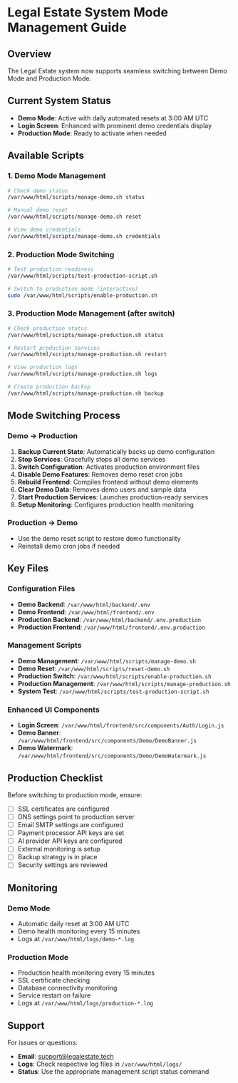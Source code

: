 # Legal Estate System Mode Management Guide

## Overview
The Legal Estate system now supports seamless switching between Demo Mode and Production Mode.

## Current System Status
- **Demo Mode**: Active with daily automated resets at 3:00 AM UTC
- **Login Screen**: Enhanced with prominent demo credentials display
- **Production Mode**: Ready to activate when needed

## Available Scripts

### 1. Demo Mode Management
```bash
# Check demo status
/var/www/html/scripts/manage-demo.sh status

# Manual demo reset
/var/www/html/scripts/manage-demo.sh reset

# View demo credentials
/var/www/html/scripts/manage-demo.sh credentials
```

### 2. Production Mode Switching
```bash
# Test production readiness
/var/www/html/scripts/test-production-script.sh

# Switch to production mode (interactive)
sudo /var/www/html/scripts/enable-production.sh
```

### 3. Production Mode Management (after switch)
```bash
# Check production status
/var/www/html/scripts/manage-production.sh status

# Restart production services
/var/www/html/scripts/manage-production.sh restart

# View production logs
/var/www/html/scripts/manage-production.sh logs

# Create production backup
/var/www/html/scripts/manage-production.sh backup
```

## Mode Switching Process

### Demo → Production
1. **Backup Current State**: Automatically backs up demo configuration
2. **Stop Services**: Gracefully stops all demo services
3. **Switch Configuration**: Activates production environment files
4. **Disable Demo Features**: Removes demo reset cron jobs
5. **Rebuild Frontend**: Compiles frontend without demo elements
6. **Clear Demo Data**: Removes demo users and sample data
7. **Start Production Services**: Launches production-ready services
8. **Setup Monitoring**: Configures production health monitoring

### Production → Demo
- Use the demo reset script to restore demo functionality
- Reinstall demo cron jobs if needed

## Key Files

### Configuration Files
- **Demo Backend**: `/var/www/html/backend/.env`
- **Demo Frontend**: `/var/www/html/frontend/.env`
- **Production Backend**: `/var/www/html/backend/.env.production`
- **Production Frontend**: `/var/www/html/frontend/.env.production`

### Management Scripts
- **Demo Management**: `/var/www/html/scripts/manage-demo.sh`
- **Demo Reset**: `/var/www/html/scripts/reset-demo.sh`
- **Production Switch**: `/var/www/html/scripts/enable-production.sh`
- **Production Management**: `/var/www/html/scripts/manage-production.sh`
- **System Test**: `/var/www/html/scripts/test-production-script.sh`

### Enhanced UI Components
- **Login Screen**: `/var/www/html/frontend/src/components/Auth/Login.js`
- **Demo Banner**: `/var/www/html/frontend/src/components/Demo/DemoBanner.js`
- **Demo Watermark**: `/var/www/html/frontend/src/components/Demo/DemoWatermark.js`

## Production Checklist

Before switching to production mode, ensure:

- [ ] SSL certificates are configured
- [ ] DNS settings point to production server
- [ ] Email SMTP settings are configured
- [ ] Payment processor API keys are set
- [ ] AI provider API keys are configured
- [ ] External monitoring is setup
- [ ] Backup strategy is in place
- [ ] Security settings are reviewed

## Monitoring

### Demo Mode
- Automatic daily reset at 3:00 AM UTC
- Demo health monitoring every 15 minutes
- Logs at `/var/www/html/logs/demo-*.log`

### Production Mode
- Production health monitoring every 15 minutes
- SSL certificate checking
- Database connectivity monitoring
- Service restart on failure
- Logs at `/var/www/html/logs/production-*.log`

## Support

For issues or questions:
- **Email**: support@legalestate.tech
- **Logs**: Check respective log files in `/var/www/html/logs/`
- **Status**: Use the appropriate management script status command